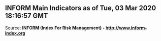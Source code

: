 ## INFORM Main Indicators as of Tue, 03 Mar 2020 18:16:57 GMT

Source: **INFORM (Index For Risk Management) - http://www.inform-index.org**